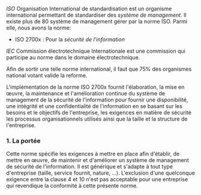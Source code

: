 *ISO* Organisation International de standardisation est un organisme international permettant de standardiser des *système de management.* Il existe plus de 80 système de management gérer par la norme ISO. Parmi elle, nous avons la norme:
- ISO 2700x : Pour la *sécurité de l'information*

*IEC* Commission électrotechnique Internationale est une commission qui participe au norme dans le domaine électrotechnique.

Afin de sortir une telle norme international, il faut que 75% des organismes national votant valide la reforme.

L'implémentation de la norme ISO 2700x fournit l'élaboration, la mise en œuvre, la maintenance et l'amélioration continue du système de management de la sécurité de l'information pour fournir une disponibilité, une intégrité et une confidentialité de l'information en se basant sur les besoins et le objectifs de l'entreprise, les exigences en matière de sécurité les processus organisationnels utilisés ainsi que la taille et la structure de l'entreprise.

### 1. La portée
Cette norme spécifie les exigences à mettre en place afin d'établir, de mettre en œuvre, de maintenir et d'améliorer un système de management de sécurité de l'information.
Il est générique et s'adapte à tout type d'entreprise (taille, service fournit, nature, ...).
L'exclusion d'une quelconque exigence entre la clause 4 et 10 n'est pas acceptable pour une entreprise qui revendique la conformité à cette présente norme.

